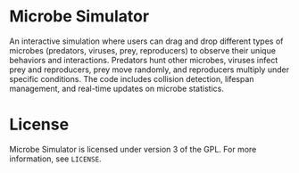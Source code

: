 # Microbe Simulator

An interactive simulation where users can drag and drop different types of microbes (predators, viruses, prey, reproducers) to observe their unique behaviors and interactions. Predators hunt other microbes, viruses infect prey and reproducers, prey move randomly, and reproducers multiply under specific conditions. The code includes collision detection, lifespan management, and real-time updates on microbe statistics.

# License
Microbe Simulator is licensed under version 3 of the GPL. For more information, see `LICENSE`.
